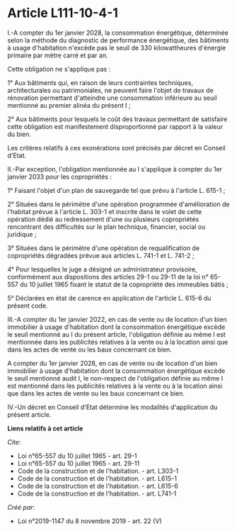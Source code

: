 # Article L111-10-4-1

I.-A compter du 1er janvier 2028, la consommation énergétique, déterminée selon la méthode du diagnostic de performance
énergétique, des bâtiments à usage d'habitation n'excède pas le seuil de 330 kilowattheures d'énergie primaire par mètre
carré et par an. 

Cette obligation ne s'applique pas : 

1° Aux bâtiments qui, en raison de leurs contraintes techniques, architecturales ou patrimoniales, ne peuvent faire l'objet
de travaux de rénovation permettant d'atteindre une consommation inférieure au seuil mentionné au premier alinéa du présent
I ; 

2° Aux bâtiments pour lesquels le coût des travaux permettant de satisfaire cette obligation est manifestement
disproportionné par rapport à la valeur du bien. 

Les critères relatifs à ces exonérations sont précisés par décret en Conseil d'Etat. 

II.-Par exception, l'obligation mentionnée au I s'applique à compter du 1er janvier 2033 pour les copropriétés : 

1° Faisant l'objet d'un plan de sauvegarde tel que prévu à l'article L. 615-1 ; 

2° Situées dans le périmètre d'une opération programmée d'amélioration de l'habitat prévue à l'article L. 303-1 et inscrite
dans le volet de cette opération dédié au redressement d'une ou plusieurs copropriétés rencontrant des difficultés sur le
plan technique, financier, social ou juridique ; 

3° Situées dans le périmètre d'une opération de requalification de copropriétés dégradées prévue aux articles L. 741-1 et L.
741-2 ; 

4° Pour lesquelles le juge a désigné un administrateur provisoire, conformément aux dispositions des articles 29-1 ou 29-11
de la loi n° 65-557 du 10 juillet 1965 fixant le statut de la copropriété des immeubles bâtis ; 

5° Déclarées en état de carence en application de l'article L. 615-6 du présent code. 

III.-A compter du 1er janvier 2022, en cas de vente ou de location d'un bien immobilier à usage d'habitation dont la
consommation énergétique excède le seuil mentionné au I du présent article, l'obligation définie au même I est mentionnée
dans les publicités relatives à la vente ou à la location ainsi que dans les actes de vente ou les baux concernant ce bien. 

A compter du 1er janvier 2028, en cas de vente ou de location d'un bien immobilier à usage d'habitation dont la consommation
énergétique excède le seuil mentionné audit I, le non-respect de l'obligation définie au même I est mentionné dans les
publicités relatives à la vente ou à la location ainsi que dans les actes de vente ou les baux concernant ce bien. 

IV.-Un décret en Conseil d'Etat détermine les modalités d'application du présent article.

**Liens relatifs à cet article**

_Cite_:

  - Loi n°65-557 du 10 juillet 1965 - art. 29-1
  - Loi n°65-557 du 10 juillet 1965 - art. 29-11
  - Code de la construction et de l'habitation. - art. L303-1
  - Code de la construction et de l'habitation. - art. L615-1
  - Code de la construction et de l'habitation. - art. L615-6
  - Code de la construction et de l'habitation. - art. L741-1

_Créé par_:

  - Loi n°2019-1147 du 8 novembre 2019 - art. 22 (V)
